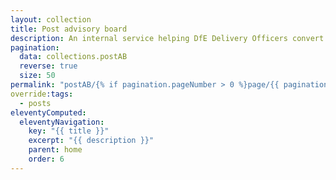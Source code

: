 ```yaml
---
layout: collection
title: Post advisory board
description: An internal service helping DfE Delivery Officers convert a school to an academy, transfer an academy from one Trust to another, or make a change to an academy after the proposal has been approved by the Regional Director.
pagination:
  data: collections.postAB
  reverse: true
  size: 50
permalink: "postAB/{% if pagination.pageNumber > 0 %}page/{{ pagination.pageNumber + 1 }}{% endif %}/"
override:tags:
  - posts
eleventyComputed:
  eleventyNavigation:
    key: "{{ title }}"
    excerpt: "{{ description }}"
    parent: home
    order: 6
---
```



